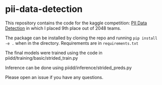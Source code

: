 # pii-data-detection


This repository contains the code for the kaggle competition: [PII Data Detection](https://www.kaggle.com/competitions/pii-detection-removal-from-educational-data) in which I placed 9th place out of 2048 teams.


The package can be installed by cloning the repo and running `pip install -e .` when in the directory. Requirements are in `requirements.txt`

The final models were trained using the code in piidd/training/basic/strided_train.py

Inference can be done using piidd/inference/strided_preds.py


Please open an issue if you have any questions.
